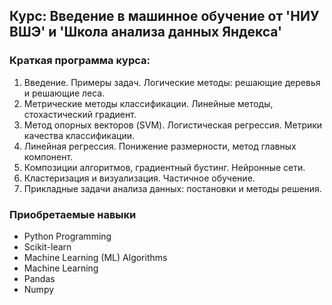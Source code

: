 ## Курс: Введение в машинное обучение от 'НИУ ВШЭ' и 'Школа анализа данных Яндекса' 

### Краткая программа курса:
1. Введение. Примеры задач. Логические методы: решающие деревья и решающие леса.
2. Метрические методы классификации. Линейные методы, стохастический градиент.
3. Метод опорных векторов (SVM). Логистическая регрессия. Метрики качества классификации.
4. Линейная регрессия. Понижение размерности, метод главных компонент.
5. Композиции алгоритмов, градиентный бустинг. Нейронные сети.
6. Кластеризация и визуализация. Частичное обучение.
7. Прикладные задачи анализа данных: постановки и методы решения.


### Приобретаемые навыки
- Python Programming
- Scikit-learn
- Machine Learning (ML) Algorithms
- Machine Learning
- Pandas
- Numpy
